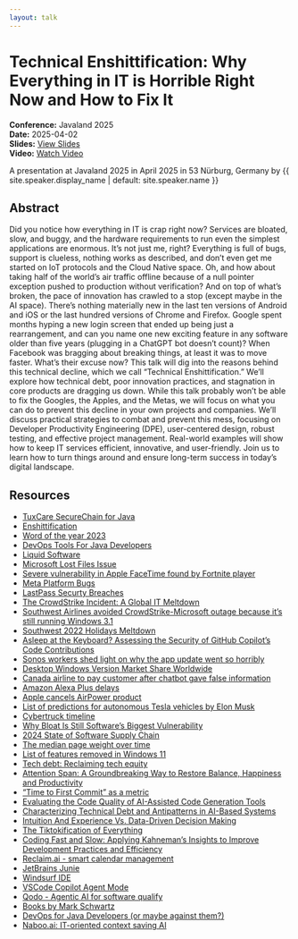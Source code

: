 ```yaml
---
layout: talk
---
```


<!-- Source: https://speaking.jbaru.ch/mCW40H/technical-enshittification-why-everything-in-it-is-horrible-right-now-and-how-to-fix-it -->
# Technical Enshittification: Why Everything in IT is Horrible Right Now and How to Fix It

**Conference:** Javaland 2025  
**Date:** 2025-04-02  
**Slides:** [View Slides](https://drive.google.com/file/d/1RguoZxlNX5aJ8N1qp2VqVrK5cq1HQyX5/view)  
**Video:** [Watch Video](https://www.youtube.com/watch?v=eu331fG2P78)  

A presentation at Javaland 2025 in
                    April 2025 in
                    53 Nürburg, Germany by 
                    {{ site.speaker.display_name | default: site.speaker.name }}

## Abstract

Did you notice how everything in IT is crap right now? Services are bloated, slow, and buggy, and the hardware requirements to run even the simplest applications are enormous. It’s not just me, right? Everything is full of bugs, support is clueless, nothing works as described, and don’t even get me started on IoT protocols and the Cloud Native space. Oh, and how about taking half of the world’s air traffic offline because of a null pointer exception pushed to production without verification?
And on top of what’s broken, the pace of innovation has crawled to a stop (except maybe in the AI space). There’s nothing materially new in the last ten versions of Android and iOS or the last hundred versions of Chrome and Firefox. Google spent months hyping a new login screen that ended up being just a rearrangement, and can you name one new exciting feature in any software older than five years (plugging in a ChatGPT bot doesn’t count)? When Facebook was bragging about breaking things, at least it was to move faster. What’s their excuse now?
This talk will dig into the reasons behind this technical decline, which we call “Technical Enshittification.” We’ll explore how technical debt, poor innovation practices, and stagnation in core products are dragging us down.
While this talk probably won’t be able to fix the Googles, the Apples, and the Metas, we will focus on what you can do to prevent this decline in your own projects and companies.
We’ll discuss practical strategies to combat and prevent this mess, focusing on Developer Productivity Engineering (DPE), user-centered design, robust testing, and effective project management. Real-world examples will show how to keep IT services efficient, innovative, and user-friendly.
Join us to learn how to turn things around and ensure long-term success in today’s digital landscape.

## Resources

- [TuxCare SecureChain for Java](https://tuxcare.com/securechain-for-java/)
- [Enshittification](https://en.wikipedia.org/wiki/Enshittification)
- [Word of the year 2023](https://americandialect.org/2023-word-of-the-year-is-enshittification/)
- [DevOps Tools For Java Developers](https://amzn.to/4io8r3I)
- [Liquid Software](https://amzn.to/3F9i5cb)
- [Microsoft Lost Files Issue](https://redmondmag.com/articles/2018/10/09/microsoft-lost-files-issue-windows-10.aspx)
- [Severe vulnerability in Apple FaceTime found by Fortnite player](https://www.zdnet.com/article/apple-facetime-exploit-found-by-14-year-old-playing-fortnite/)
- [Meta Platform Bugs](https://developers.facebook.com/support/bugs/)
- [LastPass Securty Breaches](https://en.wikipedia.org/wiki/LastPass#Security_incidents)
- [The CrowdStrike Incident: A Global IT Meltdown](https://www.blackfog.com/the-crowdstrike-incident-a-global-it-meltdown/)
- [Southwest Airlines avoided CrowdStrike-Microsoft outage because it’s still running Windows 3.1](https://www.techradar.com/pro/security/southwest-airlines-avoided-crowdstrike-microsoft-outage-because-its-still-running-windows-31-fourth-largest-us-airline-remained-free-of-bsod-errors-because-its-os-hasnt-been-updated-in-decades)
- [Southwest 2022 Holidays Meltdown](https://www.reuters.com/article/business/southwest-cancels-thousands-more-flights-u-s-government-vows-scrutiny-idUSNIKBN2TB0IP/)
- [Asleep at the Keyboard? Assessing the Security of GitHub Copilot’s Code Contributions](https://arxiv.org/abs/2108.09293)
- [Sonos workers shed light on why the app update went so horribly](https://arstechnica.com/gadgets/2024/09/it-was-the-wrong-decision-employees-discuss-sonos-rushed-app-debacle/)
- [Desktop Windows Version Market Share Worldwide](https://gs.statcounter.com/windows-version-market-share/desktop/worldwide/#monthly-202307-202407)
- [Canada airline to pay customer after chatbot gave false information](https://www.washingtonpost.com/travel/2024/02/18/air-canada-airline-chatbot-ruling/)
- [Amazon Alexa Plus delays](https://www.pymnts.com/amazon-alexa/2025/amazon-unveils-an-agentic-smarter-and-more-capable-alexa-plus/)
- [Apple cancels AirPower product](https://techcrunch.com/2019/03/29/apple-cancels-airpower-product-citing-inability-to-meet-its-high-standards-for-hardware/)
- [List of predictions for autonomous Tesla vehicles by Elon Musk](https://en.wikipedia.org/wiki/List_of_predictions_for_autonomous_Tesla_vehicles_by_Elon_Musk)
- [Cybertruck timeline](https://en.wikipedia.org/wiki/Tesla_Cybertruck)
- [Why Bloat Is Still Software’s Biggest Vulnerability](https://spectrum.ieee.org/lean-software-development)
- [2024 State of Software Supply Chain](https://www.sonatype.com/state-of-the-software-supply-chain/2024/10-year-look)
- [The median page weight over time](https://almanac.httparchive.org/en/2024/page-weight)
- [List of features removed in Windows 11](https://en.wikipedia.org/wiki/List_of_features_removed_in_Windows_11)
- [Tech debt: Reclaiming tech equity](https://www.mckinsey.com/industries/technology-media-and-telecommunications/our-insights/tech-debt-reclaiming-tech-equity)
- [Attention Span: A Groundbreaking Way to Restore Balance, Happiness and Productivity](https://amzn.to/4bwVfHr)
- [“Time to First Commit” as a metric](https://bardoloi.com/blog/2018/02/02/time-to-first-commit/)
- [Evaluating the Code Quality of AI-Assisted Code Generation Tools](https://arxiv.org/abs/2304.10778)
- [Characterizing Technical Debt and Antipatterns in AI-Based Systems](https://arxiv.org/abs/2103.09783)
- [Intuition And Experience Vs. Data-Driven Decision Making](https://blog.cads.ai/intuition-vs-data-driven-decision-making/)
- [The Tiktokification of Everything](https://www.singlegrain.com/blog/ms/tiktokification/)
- [Coding Fast and Slow: Applying Kahneman’s Insights to Improve Development Practices and Efficiency](https://speaking.jbaru.ch/HcSyXC/coding-fast-and-slow-applying-kahnemans-insights-to-improve-development-practices-and-efficiency)
- [Reclaim.ai - smart calendar management](https://reclaim.ai/)
- [JetBrains Junie](https://www.jetbrains.com/junie/)
- [Windsurf IDE](https://codeium.com/windsurf)
- [VSCode Copilot Agent Mode](https://code.visualstudio.com/docs/copilot/copilot-edits#_use-agent-mode-preview)
- [Qodo - Agentic AI for software qualify](https://www.qodo.ai/)
- [Books by Mark Schwartz](https://www.amazon.com/stores/author/B01AHGEC2I)
- [DevOps for Java Developers (or maybe against them?)](https://speaking.jbaru.ch/7y4wIa/devops-for-developers-or-maybe-against-them)
- [Naboo.ai: IT-oriented context saving AI](https://www.naboo.ai/)
